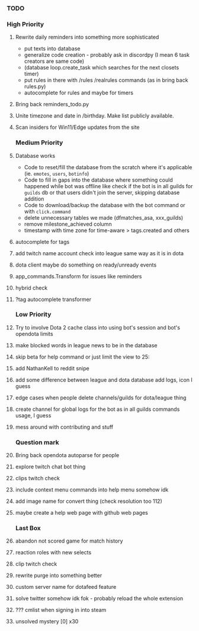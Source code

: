 ### TODO

### High Priority
1. Rewrite daily reminders into something more sophisticated
    * put texts into database
    * generalize code creation - probably ask in discordpy (I mean 6 task creators are same code)
    * (database loop.create_task which searches for the next closets timer)
    * put rules in there with /rules /realrules commands (as in bring back rules.py)
    * autocomplete for rules and maybe for timers
2. Bring back reminders_todo.py
3. Unite timezone and date in /birthday. Make list publicly available.
4. Scan insiders for Win11/Edge updates from the site

    ### Medium Priority
5. Database works
    * Code to reset/fill the database from the scratch where it's applicable (ie. `emotes`, `users`, `botinfo`)
    * Code to fill in gaps into the database where something could happened while bot was offline like check if the bot is in all guilds for `guilds` db or that users didn't join the server, skipping database addition 
    * Code to download/backup the database with the bot command or with `click.command`
    * delete unnecessary tables we made (dfmatches_asa, xxx_guilds)
    * remove milestone_achieved column
    * timestamp with time zone for time-aware > tags.created and others
6. autocomplete for tags
7. add twitch name account check into league same way as it is in dota
8. dota client maybe do something on ready/unready events
9. app_commands.Transform for issues like reminders
10. hybrid check
11. ?tag autocomplete transformer

    ### Low Priority
12. Try to involve Dota 2 cache class into using bot's session and bot's opendota limits
13. make blocked words in league news to be in the database
14. skip beta for help command or just limit the view to 25:
15. add NathanKell to reddit snipe
16. add some difference between league and dota database add logs, icon I guess
17. edge cases when people delete channels/guilds for dota/league thing
18. create channel for global logs for the bot as in all guilds commands usage, I guess
19. mess around with contributing and stuff

    ### Question mark
20. Bring back opendota autoparse for people
21. explore twitch chat bot thing
22. clips twitch check
23. include context menu commands into help menu somehow idk
24. add image name for convert thing (check resolution too 112)
25. maybe create a help web page with github web pages

    ### Last Box
26. abandon not scored game for match history
27. reaction roles with new selects
28. clip twitch check
29. rewrite purge into something better
30. custom server name for dotafeed feature
31. solve twitter somehow idk fok - probably reload the whole extension
32. ??? cmlist when signing in into steam
33. unsolved mystery [0] x30